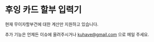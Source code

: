# 후잉 카드 할부 입력기

현재 무이자할부건에 대한 계산만 지원하고 있습니다.

추가 기능은 언제든 이슈에 올려주시거나 [kuhave@gmail.com](kuhave@gmail.com) 으로 메일 주세요.
